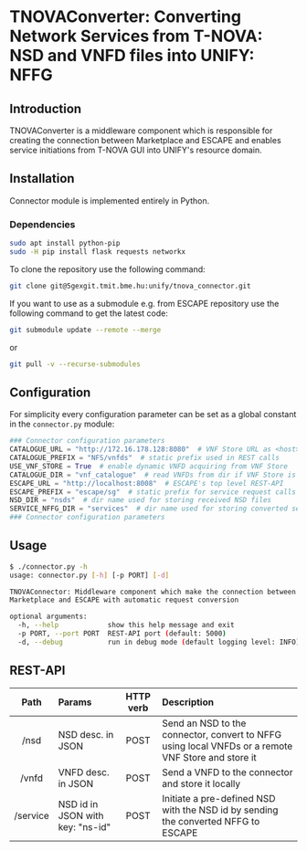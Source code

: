 # TNOVAConverter: Converting Network Services from T-NOVA: NSD and VNFD files into UNIFY: NFFG

## Introduction

TNOVAConverter is a middleware component which is responsible for creating the connection 
between Marketplace and ESCAPE and enables service initiations from T-NOVA GUI into UNIFY's 
resource domain.

## Installation

Connector module is implemented entirely in Python.

### Dependencies

```bash
sudo apt install python-pip
sudo -H pip install flask requests networkx
```

To clone the repository use the following command:

```bash
git clone git@5gexgit.tmit.bme.hu:unify/tnova_connector.git
```

If you want to use as a submodule e.g. from ESCAPE repository use the following command to get the latest code:

```bash
git submodule update --remote --merge
```

or

```bash
git pull -v --recurse-submodules
```

## Configuration

For simplicity every configuration parameter can be set as a global constant in the `connector.py` module:

```python
### Connector configuration parameters
CATALOGUE_URL = "http://172.16.178.128:8080"  # VNF Store URL as <host>:<port>
CATALOGUE_PREFIX = "NFS/vnfds"  # static prefix used in REST calls
USE_VNF_STORE = True  # enable dynamic VNFD acquiring from VNF Store
CATALOGUE_DIR = "vnf_catalogue"  # read VNFDs from dir if VNF Store is disabled
ESCAPE_URL = "http://localhost:8008"  # ESCAPE's top level REST-API
ESCAPE_PREFIX = "escape/sg"  # static prefix for service request calls
NSD_DIR = "nsds"  # dir name used for storing received NSD files
SERVICE_NFFG_DIR = "services"  # dir name used for storing converted services
### Connector configuration parameters
```

## Usage

```bash
$ ./connector.py -h
usage: connector.py [-h] [-p PORT] [-d]

TNOVAConnector: Middleware component which make the connection between
Marketplace and ESCAPE with automatic request conversion

optional arguments:
  -h, --help            show this help message and exit
  -p PORT, --port PORT  REST-API port (default: 5000)
  -d, --debug           run in debug mode (default logging level: INFO)
```

## REST-API

| Path     | Params                            | HTTP verb | Description                                                                                        |
|:--------:|:----------------------------------|:---------:|:---------------------------------------------------------------------------------------------------|
| /nsd     | NSD desc. in JSON                 | POST      | Send an NSD to the connector, convert to NFFG using local VNFDs or a remote VNF Store and store it |
| /vnfd    | VNFD desc. in JSON                | POST      | Send a VNFD to the connector and store it locally                                                  |
| /service | NSD id  in JSON with key: "ns-id" | POST      | Initiate a pre-defined NSD with the NSD id by sending the converted NFFG to ESCAPE                 |
